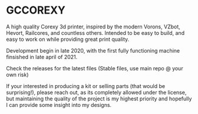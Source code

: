 # GCCOREXY
A high quality Corexy 3d printer, inspired by the modern Vorons, VZbot, Hevort, Railcores, and countless others. Intended to be easy to build, and easy to work on while providing great print quality.

Development begin in late 2020, with the first fully functioning machine finsished in late april of 2021. 



Check the releases for the latest files (Stable files, use main repo @ your own risk)



If your interested in producing a kit or selling parts (that would be surprising!), please reach out, as its completely allowed under the license, but maintaining the quality of the project is my highest priority and hopefully I can provide some insight into my designs. 
